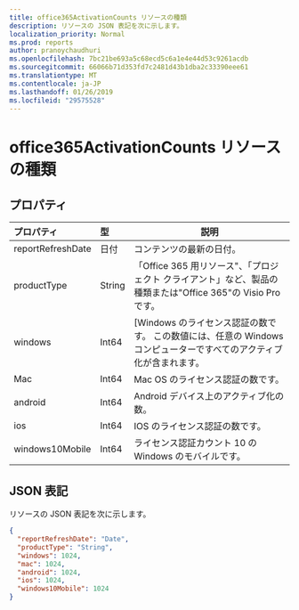 ```yaml
---
title: office365ActivationCounts リソースの種類
description: リソースの JSON 表記を次に示します。
localization_priority: Normal
ms.prod: reports
author: pranoychaudhuri
ms.openlocfilehash: 7bc21be693a5c68ecd5c6a1e4e44d53c9261acdb
ms.sourcegitcommit: 66066b71d353fd7c2481d43b1dba2c33390eee61
ms.translationtype: MT
ms.contentlocale: ja-JP
ms.lasthandoff: 01/26/2019
ms.locfileid: "29575528"
---
```

# <a name="office365activationcounts-resource-type"></a>office365ActivationCounts リソースの種類

## <a name="properties"></a>プロパティ

| プロパティ          | 型   | 説明                              |
| :---------------- | :----- | ---------------------------------------- |
| reportRefreshDate | 日付   | コンテンツの最新の日付。          |
| productType       | String | 「Office 365 用リソース"、「プロジェクト クライアント」など、製品の種類または"Office 365"の Visio Pro です。 |
| windows           | Int64  | [Windows のライセンス認証の数です。 この数値には、任意の Windows コンピューターですべてのアクティブ化が含まれます。 |
| Mac               | Int64  | Mac OS のライセンス認証の数です。          |
| android           | Int64  | Android デバイス上のアクティブ化の数。  |
| ios               | Int64  | IOS のライセンス認証の数です。             |
| windows10Mobile   | Int64  | ライセンス認証カウント 10 の Windows のモバイルです。 |

## <a name="json-representation"></a>JSON 表記

リソースの JSON 表記を次に示します。

<!-- {
  "blockType": "resource",
  "@odata.type": "microsoft.graph.office365ActivationCounts"
} -->

```json
{
  "reportRefreshDate": "Date", 
  "productType": "String", 
  "windows": 1024, 
  "mac": 1024, 
  "android": 1024, 
  "ios": 1024, 
  "windows10Mobile": 1024
}
```
